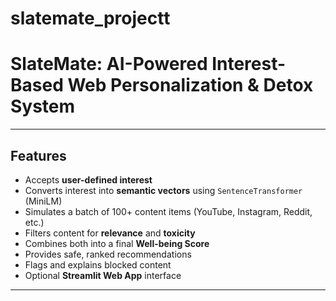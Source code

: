 # slatemate_projectt
# SlateMate: AI-Powered Interest-Based Web Personalization & Detox System

---

## Features

- Accepts **user-defined interest**
- Converts interest into **semantic vectors** using `SentenceTransformer` (MiniLM)
- Simulates a batch of 100+ content items (YouTube, Instagram, Reddit, etc.)
- Filters content for **relevance** and **toxicity**
- Combines both into a final **Well-being Score**
- Provides safe, ranked recommendations
- Flags and explains blocked content
- Optional **Streamlit Web App** interface

---

